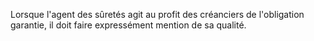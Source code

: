 Lorsque l'agent des sûretés agit au profit des créanciers de l'obligation garantie, il doit faire expressément mention de sa qualité.

